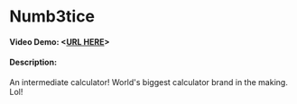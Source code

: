 # Numb3tice
#### Video Demo:  <[URL HERE](https://youtu.be/h6_5qRfvc-s)>
#### Description:
An intermediate calculator! World's biggest calculator brand in the making. Lol!
